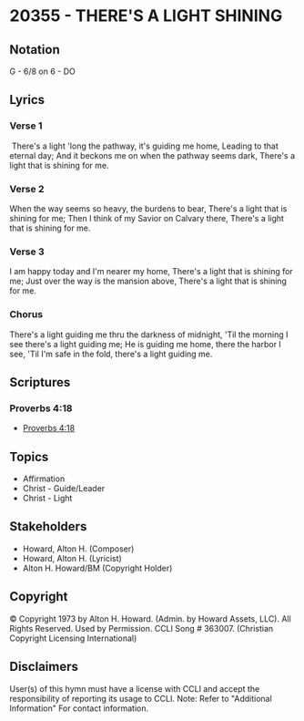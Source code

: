 # 20355 - THERE'S A LIGHT SHINING

## Notation

G - 6/8 on 6 - DO

## Lyrics

### Verse 1

 There's a light 'long the pathway, it's guiding me home, Leading to that eternal day; And it beckons me on when the pathway seems dark, There's a light that is shining for me.

### Verse 2

When the way seems so heavy, the burdens to bear, There's a light that is shining for me; Then I think of my Savior on Calvary there, There's a light that is shining for me.

### Verse 3

I am happy today and I'm nearer my home, There's a light that is shining for me; Just  over the way is the mansion above, There's a light that is shining for me.

### Chorus

There's a light guiding me thru the darkness of midnight, 'Til the morning I see there's a light guiding me; He is guiding me home, there the harbor I see, 'Til I'm safe in the fold, there's a light guiding me. 


## Scriptures

### Proverbs 4:18

- [Proverbs 4:18](https://www.biblegateway.com/passage/?search=Proverbs%204%3A18)


## Topics

- Affirmation
- Christ - Guide/Leader
- Christ - Light

## Stakeholders

- Howard, Alton H. (Composer)
- Howard, Alton H. (Lyricist)
- Alton H. Howard/BM (Copyright Holder)

## Copyright

© Copyright 1973 by Alton H. Howard. (Admin. by Howard Assets, LLC). All Rights Reserved. Used by Permission. CCLI Song # 363007.
(Christian Copyright Licensing International)

## Disclaimers

User(s) of this hymn must have a license with CCLI and accept the responsibility of reporting its usage to CCLI.
Note: Refer to "Additional Information" For contact information.

